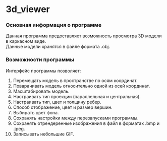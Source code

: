 # 3d_viewer
<!DOCTYPE html>
<html>
<head>
    <meta charset="UTF-8">
</head>
<body>
    <h3>Основная информация о программе</h3>
    <p>
      Данная программа предоставляет возможность просмотра 3D модели в каркасном виде. <br>
      Данные модели хранятся в файле формата .obj. <br>
    </p>
    <h3>Возможности программы</h3>
    <p>
        Интерфейс программы позволяет: <br>
        <ol>
            <li>Перемещать модель в пространстве по осям координат.</li>
            <li>Поварачивать модель относительно одной из осей координат.</li>
            <li>Масштабировать модель.</li>
            <li>Настраивать тип проекции (параллельная и центральная).</li>
            <li>Настраивать тип, цвет и толщину ребер.</li>
            <li>Способ отображение, цвет и размер вершин.</li>
            <li>Выбирать цвет фона.</li>
            <li>Сохранять настройки между перезапусками программы.</li>
            <li>Сохранять отрендеренные изображения в файл в форматах .bmp и .jpeg.</li>
            <li>Записывать небольшие GIF.</li>
          </ol>
    </p>
  </body>
  </html>
